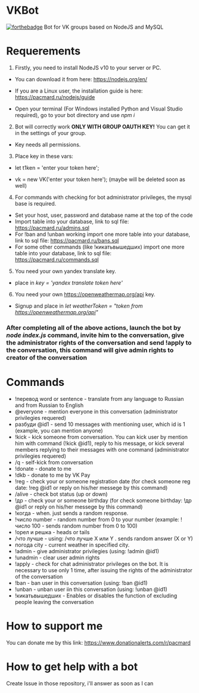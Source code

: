 # VKBot
[![forthebadge](https://forthebadge.com/images/badges/made-with-javascript.svg)](https://forthebadge.com)
Bot for VK groups based on NodeJS and MySQL
# Requerements
1. Firstly, you need to install NodeJS v10 to your server or PC. 

* You can download it from here: https://nodejs.org/en/

* If you are a Linux user, the installation guide is here: https://pacmard.ru/nodejs/guide

* Open your terminal (For Windows installed Python and Visual Studio required), go to your bot directory and use *npm i* 

2. Bot will correctly work **ONLY WITH GROUP OAUTH KEY!** You can get it in the settings of your group.
* Key needs all permissions. 

3. Place key in these vars:

* let t1ken = 'enter your token here';

* vk = new VK('enter your token here'); (maybe will be deleted soon as well)

4. For commands with checking for bot administrator privileges, the mysql base is required.
* Set your host, user, password and database name at the top of the code
* Import table into your database, link to sql file: https://pacmard.ru/admins.sql
* For !ban and !unban working import one more table into your database, link to sql file: https://pacmard.ru/bans.sql
* For some other commands (like !кикатьвышедших) import one more table into your database, link to sql file: https://pacmard.ru/commands.sql

5. You need your own yandex translate key.
* place in *key = 'yandex translate token here'*

6. You need your own https://openweathermap.org/api key. 
* Signup and place in *let weatherToken = "token from https://openweathermap.org/api"*

### After completing all of the above actions, launch the bot by *node index.js* command, invite him to the conversation, give the administrator rights of the conversation and send !apply to the conversation, this command will give admin rights to creator of the conversation


# Commands

* !перевод word or sentence - translate from any language to Russian and from Russian to English
* @everyone - mention everyone in this conversation (administrator privilegies requered)
* разбуди @id1 - send 10 messages with mentioning user, which id is 1 (example, you can mention anyone)
* !kick - kick someone from conversation. You can kick user by mention him with command (!kick @id1), reply to his message, or kick several members replying to their messages with one command (administrator privilegies requered)
* /q - self-kick from conversation
* !donate - donate to me
* !dkb - donate to me by VK Pay
* !reg - check your or someone registration date (for check someone reg date: !reg @id1 or reply on his/her messege by this command)
* /alive - check bot status (up or down)
* !др - check your or someone birthday (for check someone birthday: !др @id1 or reply on his/her messege by this command)
* !когда - when. just sends a random response.
* !число number - random number from 0 to your number (example: !число 100 - sends random number from 0 to 100) 
* !орел и решка - heads or tails 
* /что лучше - using: /что лучше X или Y . sends random answer (X or Y)
* погода city - current weather in specified city.
* !admin - give administrator privilegies (using: !admin @id1)
* !unadmin - clear user admin rights
* !apply - сheck for chat administrator privileges on the bot. It is necessary to use only 1 time, after issuing the rights of the administrator of the conversation
* !ban - ban user in this conversation (using: !ban @id1)
* !unban - unban user iin this conversation (using: !unban @id1)
* !кикатьвышедших - Enables or disables the function of excluding people leaving the conversation


# How to support me

You can donate me by this link: https://www.donationalerts.com/r/pacmard

# How to get help with a bot

Create Issue in those repository, i'll answer as soon as I can
